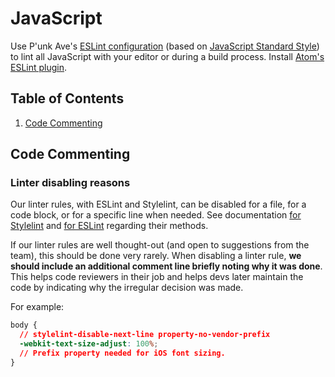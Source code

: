 # JavaScript

Use P'unk Ave's [ESLint configuration](https://www.npmjs.com/package/eslint-config-punkave) (based on [JavaScript Standard Style](https://standardjs.com/rules.html)) to lint all JavaScript with your editor or during a build process. Install [Atom's ESLint plugin](https://github.com/AtomLinter/linter-eslint).

## Table of Contents

1. [Code Commenting](#code-commenting)

## Code Commenting

### Linter disabling reasons

Our linter rules, with ESLint and Stylelint, can be disabled for a file, for a code block, or for a specific line when needed. See documentation [for Stylelint](https://github.com/stylelint/stylelint/blob/master/docs/user-guide/configuration.md#turning-rules-off-from-within-your-css) and [for ESLint](https://eslint.org/docs/user-guide/configuring#disabling-rules-with-inline-comments) regarding their methods.

If our linter rules are well thought-out (and open to suggestions from the team), this should be done very rarely. When disabling a linter rule, **we should include an additional comment line briefly noting why it was done**. This helps code reviewers in their job and helps devs later maintain the code by indicating why the irregular decision was made.

For example:
```css
body {
  // stylelint-disable-next-line property-no-vendor-prefix
  -webkit-text-size-adjust: 100%;
  // Prefix property needed for iOS font sizing.
}
```
